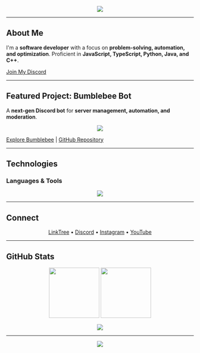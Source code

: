 <p align="center">
    <img src="https://capsule-render.vercel.app/api?type=waving&height=250&color=gradient&text=Freycikkk&section=header&reversal=true"/>
</p>

---

## About Me

I'm a **software developer** with a focus on **problem-solving, automation, and optimization**. Proficient in **JavaScript, TypeScript, Python, Java, and C++**.

[Join My Discord](https://discord.gg/bumblebee)

---

## Featured Project: Bumblebee Bot

A **next-gen Discord bot** for **server management, automation, and moderation**.

<p align="center">
    <a href="https://top.gg/bot/1232384723188449283">
        <img src="https://top.gg/api/widget/1232384723188449283.svg">
    </a>
</p>

[Explore Bumblebee](https://bumblebeebot.xyz/) | [GitHub Repository](https://github.com/freycikkk/Bumblebee-Code)

---

## Technologies

### Languages & Tools
<p align="center">
    <img src="https://skillicons.dev/icons?i=js,ts,py,cpp,java,nodejs,discord,git,docker"/>
</p>

---

## Connect

<p align="center">
    <a href="https://guns.lol/freycikkk">LinkTree</a> • 
    <a href="https://discord.com/users/1156173961034465333">Discord</a> • 
    <a href="https://instagram.com/ig_freycikkk">Instagram</a> • 
    <a href="https://www.youtube.com/@freycikkk">YouTube</a>
</p>

---

## GitHub Stats

<p align="center">
    <img height="135em" src="https://github-readme-stats.vercel.app/api?username=freycikkk&include_all_commits=true&count_private=true&theme=dracula"/>
    <img height="135em" src="https://github-readme-stats.vercel.app/api/top-langs/?username=freycikkk&layout=compact&langs_count=3&theme=dracula"/>
</p>

<p align="center">
    <a href="https://discord.com/users/1156173961034465333">
        <img src="https://lanyard.cnrad.dev/api/1156173961034465333" />
    </a>
</p>

---

<p align="center">
    <img src="https://komarev.com/ghpvc/?username=freycikkk&abbreviated=true&color=red&style=plastic"/>
</p>

